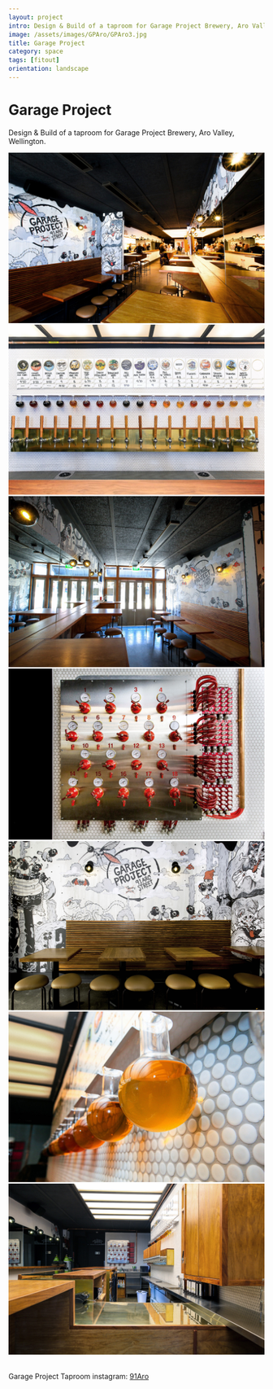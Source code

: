 ```yaml
---
layout: project
intro: Design & Build of a taproom for Garage Project Brewery, Aro Valley, Wellington. 
image: /assets/images/GPAro/GPAro3.jpg
title: Garage Project
category: space
tags: [fitout]
orientation: landscape
---
```


# Garage Project

Design & Build of a taproom for Garage Project Brewery, Aro Valley, Wellington. 

<div class="image col_2">
<img src="/assets/images/GPAro/GPAro3.jpg"/>
</div>
<div class="image col_2">
	<img src="/assets/images/GPAro/GPAro7.jpg"/>
</div>
<div class="image">
	<img src="/assets/images/GPAro/GPAro2.jpg"/>
</div>
<div class="image col_2">
	<img src="/assets/images/GPAro/GPAro6.jpg"/>
</div>
<div class="image">
	<img src="/assets/images/GPAro/GPAro1.jpg"/>
</div>
<div class="image">
	<img src="/assets/images/GPAro/GPAro4.jpg"/>
</div>
<div class="image">
	<img src="/assets/images/GPAro/GPAro5.jpg"/>
</div>
<br>
<p>Garage Project Taproom instagram: <a href="https://www.instagram.com/91aro/" target="_blank">91Aro</a></p>
